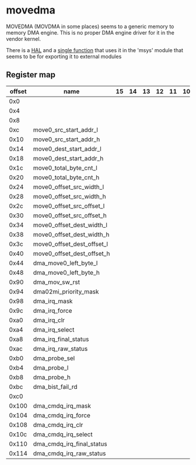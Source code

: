 # movedma

MOVEDMA (MOVDMA in some places) seems to a generic memory to memory DMA engine.
This is no proper DMA engine driver for it in the vendor kernel.

There is a [HAL](https://github.com/linux-chenxing/linux-ssc325/tree/v4.9.84-sigmastar/drivers/sstar/movedma)
and a [single function](https://github.com/linux-chenxing/linux-ssc325/blob/89341c7012404c72e192f198b2ea6405ec80d15d/drivers/sstar/msys/ms_msys.c#L3963) 
that uses it in the 'msys' module that seems to be for exporting it to external modules

## Register map

| offset | name                       | 15 | 14 | 13 | 12 | 11 | 10 | 9 | 8 | 7 | 6 | 5 | 4 | 3                     | 2                     | 1                    | 0               | notes |
|--------|----------------------------|----|----|----|----|----|----|---|---|---|---|---|---|-----------------------|-----------------------|----------------------|-----------------|-------|
| 0x0    |                            |    |    |    |    |    |    |   |   |   |   |   |   |                       |                       |                      | en              |       |
| 0x4    |                            |    |    |    |    |    |    |   |   |   |   |   |   |                       |                       |                      | move0_offset_en |       |
| 0x8    |                            |    |    |    |    |    |    |   |   |   |   |   |   |                       |                       |                      | move0_en_status |       |
| 0xc    | move0_src_start_addr_l     |    |    |    |    |    |    |   |   |   |   |   |   |                       |                       |                      |                 |       |
| 0x10   | move0_src_start_addr_h     |    |    |    |    |    |    |   |   |   |   |   |   |                       |                       |                      |                 |       |
| 0x14   | move0_dest_start_addr_l    |    |    |    |    |    |    |   |   |   |   |   |   |                       |                       |                      |                 |       |
| 0x18   | move0_dest_start_addr_h    |    |    |    |    |    |    |   |   |   |   |   |   |                       |                       |                      |                 |       |
| 0x1c   | move0_total_byte_cnt_l     |    |    |    |    |    |    |   |   |   |   |   |   |                       |                       |                      |                 |       |
| 0x20   | move0_total_byte_cnt_h     |    |    |    |    |    |    |   |   |   |   |   |   |                       |                       |                      |                 |       |
| 0x24   | move0_offset_src_width_l   |    |    |    |    |    |    |   |   |   |   |   |   |                       |                       |                      |                 |       |
| 0x28   | move0_offset_src_width_h   |    |    |    |    |    |    |   |   |   |   |   |   |                       |                       |                      |                 |       |
| 0x2c   | move0_offset_src_offset_l  |    |    |    |    |    |    |   |   |   |   |   |   |                       |                       |                      |                 |       |
| 0x30   | move0_offset_src_offset_h  |    |    |    |    |    |    |   |   |   |   |   |   |                       |                       |                      |                 |       |
| 0x34   | move0_offset_dest_width_l  |    |    |    |    |    |    |   |   |   |   |   |   |                       |                       |                      |                 |       |
| 0x38   | move0_offset_dest_width_h  |    |    |    |    |    |    |   |   |   |   |   |   |                       |                       |                      |                 |       |
| 0x3c   | move0_offset_dest_offset_l |    |    |    |    |    |    |   |   |   |   |   |   |                       |                       |                      |                 |       |
| 0x40   | move0_offset_dest_offset_h |    |    |    |    |    |    |   |   |   |   |   |   |                       |                       |                      |                 |       |
| 0x44   | dma_move0_left_byte_l      |    |    |    |    |    |    |   |   |   |   |   |   |                       |                       |                      |                 |       |
| 0x48   | dma_move0_left_byte_h      |    |    |    |    |    |    |   |   |   |   |   |   |                       |                       |                      |                 |       |
| 0x90   | dma_mov_sw_rst             |    |    |    |    |    |    |   |   |   |   |   |   |                       |                       |                      |                 |       |
| 0x94   | dma02mi_priority_mask      |    |    |    |    |    |    |   |   |   |   |   |   |                       |                       |                      |                 |       |
| 0x98   | dma_irq_mask               |    |    |    |    |    |    |   |   |   |   |   |   |                       |                       |                      |                 |       |
| 0x9c   | dma_irq_force              |    |    |    |    |    |    |   |   |   |   |   |   |                       |                       |                      |                 |       |
| 0xa0   | dma_irq_clr                |    |    |    |    |    |    |   |   |   |   |   |   |                       |                       |                      |                 |       |
| 0xa4   | dma_irq_select             |    |    |    |    |    |    |   |   |   |   |   |   |                       |                       |                      |                 |       |
| 0xa8   | dma_irq_final_status       |    |    |    |    |    |    |   |   |   |   |   |   |                       |                       |                      |                 |       |
| 0xac   | dma_irq_raw_status         |    |    |    |    |    |    |   |   |   |   |   |   |                       |                       |                      |                 |       |
| 0xb0   | dma_probe_sel              |    |    |    |    |    |    |   |   |   |   |   |   |                       |                       |                      |                 |       |
| 0xb4   | dma_probe_l                |    |    |    |    |    |    |   |   |   |   |   |   |                       |                       |                      |                 |       |
| 0xb8   | dma_probe_h                |    |    |    |    |    |    |   |   |   |   |   |   |                       |                       |                      |                 |       |
| 0xbc   | dma_bist_fail_rd           |    |    |    |    |    |    |   |   |   |   |   |   |                       |                       |                      |                 |       |
| 0xc0   |                            |    |    |    |    |    |    |   |   |   |   |   |   | dma_move0_dst_miu_sel | dma_move0_src_miu_sel | dma_move0_miu_sel_en |                 |       |
| 0x100  | dma_cmdq_irq_mask          |    |    |    |    |    |    |   |   |   |   |   |   |                       |                       |                      |                 |       |
| 0x104  | dma_cmdq_irq_force         |    |    |    |    |    |    |   |   |   |   |   |   |                       |                       |                      |                 |       |
| 0x108  | dma_cmdq_irq_clr           |    |    |    |    |    |    |   |   |   |   |   |   |                       |                       |                      |                 |       |
| 0x10c  | dma_cmdq_irq_select        |    |    |    |    |    |    |   |   |   |   |   |   |                       |                       |                      |                 |       |
| 0x110  | dma_cmdq_irq_final_status  |    |    |    |    |    |    |   |   |   |   |   |   |                       |                       |                      |                 |       |
| 0x114  | dma_cmdq_irq_raw_status    |    |    |    |    |    |    |   |   |   |   |   |   |                       |                       |                      |                 |       |
